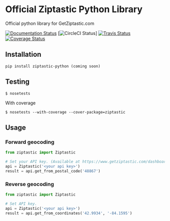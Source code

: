 # Official Ziptastic Python Library
Official python library for GetZiptastic.com

[![Documentation Status](https://readthedocs.org/projects/ziptastic-python/badge/?version=latest)](http://ziptastic-python.readthedocs.org/en/latest/?badge=latest)
[![CircleCI Status](https://circleci.com/gh/ziptastic/ziptastic-python.png)]
[![Travis Status](https://travis-ci.org/Ziptastic/ziptastic-python.svg?branch=master)](https://travis-ci.org/Ziptastic/ziptastic-python)
[![Coverage Status](https://codecov.io/gh/ziptastic/ziptastic-python/branch/master/graph/badge.svg)](https://codecov.io/gh/ziptastic/ziptastic-python/branch/master)

## Installation
    pip install ziptastic-python (coming soon)


## Testing
`$ nosetests`

With coverage

`$ nosetests --with-coverage --cover-package=ziptastic`


## Usage
### Forward geocoding
```python
from ziptastic import Ziptastic

# Set your API key. (Available at https://www.getziptastic.com/dashboard)
api = Ziptastic('<your api key>')
result = api.get_from_postal_code('48867')
```

### Reverse geocoding
```python
from ziptastic import Ziptastic

# Set API key.
api = Ziptastic('<your api key>')
result = api.get_from_coordinates('42.9934', '-84.1595')
```
